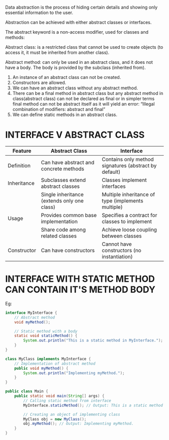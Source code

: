 

Data abstraction is the process of hiding certain details and showing only essential information to the user.

Abstraction can be achieved with either abstract classes or interfaces.

The abstract keyword is a non-access modifier, used for classes and methods:

Abstract class: is a restricted class that cannot be used to create objects (to access it, it must be inherited from another class).

Abstract method: can only be used in an abstract class, and it does not have a body. The body is provided by the subclass (inherited from).

1. An instance of an abstract class can not be created.
2. Constructors are allowed.
3. We can have an abstract class without any abstract method.
4. There can be a final method in abstract class but any abstract method in class(abstract class) can not be declared as final  or in simpler terms final method can not be abstract itself as it will yield an error: “Illegal combination of modifiers: abstract and final”
5. We can define static methods in an abstract class.

# INTERFACE V ABSTRACT CLASS 

| Feature            | Abstract Class                                      | Interface                                              |
|--------------------|-----------------------------------------------------|--------------------------------------------------------|
| Definition         | Can have abstract and concrete methods              | Contains only method signatures (abstract by default)   |
| Inheritance        | Subclasses extend abstract classes                  | Classes implement interfaces                            |
|                    | Single inheritance (extends only one class)         | Multiple inheritance of type (implements multiple)      |
| Usage              | Provides common base implementation                 | Specifies a contract for classes to implement           |
|                    | Share code among related classes                    | Achieve loose coupling between classes                  |
| Constructor        | Can have constructors                              | Cannot have constructors (no instantiation)            |

# INTERFACE WITH STATIC METHOD CAN CONTAIN IT'S METHOD BODY
Eg:
```java 
interface MyInterface {
    // Abstract method
    void myMethod();

    // Static method with a body
    static void staticMethod() {
        System.out.println("This is a static method in MyInterface.");
    }
}

class MyClass implements MyInterface {
    // Implementation of abstract method
    public void myMethod() {
        System.out.println("Implementing myMethod.");
    }
}

public class Main {
    public static void main(String[] args) {
        // Calling static method from interface
        MyInterface.staticMethod(); // Output: This is a static method in MyInterface.

        // Creating an object of implementing class
        MyClass obj = new MyClass();
        obj.myMethod(); // Output: Implementing myMethod.
    }
}

```